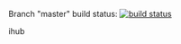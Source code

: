 Branch "master" build status: [![build status](https://gitlab.favorit/integrations/ihub/badges/master/build.svg)](https://gitlab.favorit/integrations/ihub/commits/master)


ihub